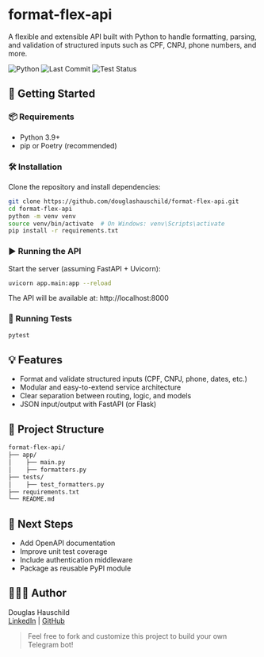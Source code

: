 # format-flex-api

A flexible and extensible API built with Python to handle formatting, parsing, and validation of structured inputs such as CPF, CNPJ, phone numbers, and more.

![Python](https://img.shields.io/badge/python-3.11%2B-blue)
![Last Commit](https://img.shields.io/github/last-commit/douglashauschild/formatflex_api)
![Test Status](https://github.com/douglashauschild/formatflex_api/actions/workflows/test.yml/badge.svg)

## 🚀 Getting Started

### 📦 Requirements

- Python 3.9+
- pip or Poetry (recommended)

### 🛠️ Installation
Clone the repository and install dependencies:
```bash
git clone https://github.com/douglashauschild/format-flex-api.git
cd format-flex-api
python -m venv venv
source venv/bin/activate  # On Windows: venv\Scripts\activate
pip install -r requirements.txt
```
### ▶️ Running the API
Start the server (assuming FastAPI + Uvicorn):
```bash
uvicorn app.main:app --reload
```
The API will be available at: http://localhost:8000
### 🧪 Running Tests
```bash
pytest
```
## 💡 Features
- Format and validate structured inputs (CPF, CNPJ, phone, dates, etc.)
- Modular and easy-to-extend service architecture
- Clear separation between routing, logic, and models
- JSON input/output with FastAPI (or Flask)
## 📁 Project Structure
```bash
format-flex-api/
├── app/
│    ├── main.py
│    ├── formatters.py
├── tests/
│    ├── test_formatters.py
├── requirements.txt
└── README.md
```
## 🧪 Next Steps
- Add OpenAPI documentation
- Improve unit test coverage
- Include authentication middleware
- Package as reusable PyPI module

## 👨🏻‍💻 Author
Douglas Hauschild  
[LinkedIn](https://www.linkedin.com/in/douglas-hauschild-66449122b/) | [GitHub](https://github.com/douglashauschild)

> Feel free to fork and customize this project to build your own Telegram bot!
